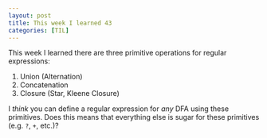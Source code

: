 ```yaml
---
layout: post
title: This week I learned 43
categories: [TIL]
---
```


This week I learned there are three primitive operations for regular
expressions:

1. Union (Alternation)
2. Concatenation
3. Closure (Star, Kleene Closure)

I _think_ you can define a regular expression for _any_ DFA using these
primitives. Does this means that everything else is sugar for these primitives
(e.g. `?`, `+`, etc.)?

